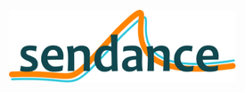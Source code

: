<p align="center">
  <a href="https://www.sendance.at">
    <img src="../sendance-logo.svg" alt="sendance's logo" width="407" height="130" style="max-width: 100%;">
  </a>
</p>
